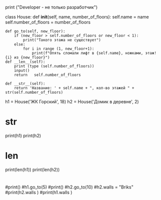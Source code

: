 print  ("Developer - не только разработчик")


class House:
    def __init__(self, name, number_of_floors):
        self.name = name
        self.number_of_floors = number_of_floors

    def go_to(self, new_floor):
        if (new_floor > self.number_of_floors or new_floor < 1):
            print("Такого этажа не существует")
        else:
            for i in range (1, new_floor+1):
                print(f"Опять сломали лифт в {self.name}, ножками, этаж!  {i} из {new_floor}")
    def __len__(self):
        print (type (self.number_of_floors))
        input()
        return   self.number_of_floors

    def __str__(self):
        return 'Название: ' + self.name + ", кол-во этажей " + str(self.number_of_floors)

h1 = House('ЖК Горский', 18)
h2 = House('Домик в деревне', 2)

# __str__
print(h1)
print(h2)

# __len__
print(len(h1))
print(len(h2))

#
#print()
#h1.go_to(5)
#print()
#h2.go_to(10)
#h2.walls = "Briks"
#print(h2.walls )
#print(h1.walls )
